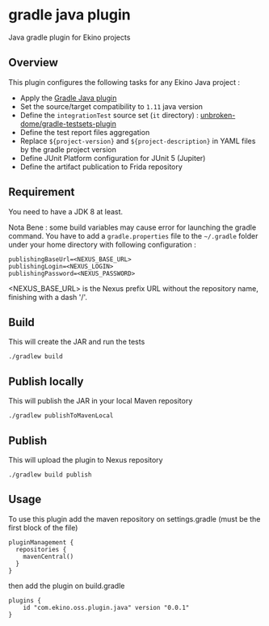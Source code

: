 # gradle java plugin

Java gradle plugin for Ekino projects

## Overview

This plugin configures the following tasks for any Ekino Java project :

* Apply the [Gradle Java plugin](https://docs.gradle.org/current/userguide/java_plugin.html)
* Set the source/target compatibility to `1.11` java version
* Define the `integrationTest` source set (`it` directory) : [unbroken-dome/gradle-testsets-plugin](https://github.com/unbroken-dome/gradle-testsets-plugin)
* Define the test report files aggregation
* Replace `${project-version}` and `${project-description}` in YAML files by the gradle project version
* Define JUnit Platform configuration for JUnit 5 (Jupiter)
* Define the artifact publication to Frida repository

## Requirement

You need to have a JDK 8 at least.

Nota Bene : some build variables may cause error for launching the gradle command.
You have to add a `gradle.properties` file to the `~/.gradle` folder under your home directory with following configuration : 

    publishingBaseUrl=<NEXUS_BASE_URL>
    publishingLogin=<NEXUS_LOGIN>
    publishingPassword=<NEXUS_PASSWORD>

<NEXUS_BASE_URL> is the Nexus prefix URL without the repository name, finishing with a dash '/'.

## Build

This will create the JAR and run the tests

    ./gradlew build

## Publish locally

This will publish the JAR in your local Maven repository

    ./gradlew publishToMavenLocal

## Publish

This will upload the plugin to Nexus repository

    ./gradlew build publish

## Usage

To use this plugin add the maven repository on settings.gradle (must be the first block of the file)

    pluginManagement {
      repositories {
        mavenCentral()
      }
    }

then add the plugin on build.gradle

    plugins {
        id "com.ekino.oss.plugin.java" version "0.0.1"
    }
